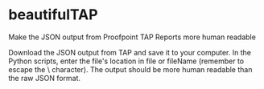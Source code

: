 # beautifulTAP
Make the JSON output from Proofpoint TAP Reports more human readable

Download the JSON output from TAP and save it to your computer.  In the Python scripts, enter the file's location in file or fileName (remember to escape the \ character).
The output should be more human readable than the raw JSON format.
